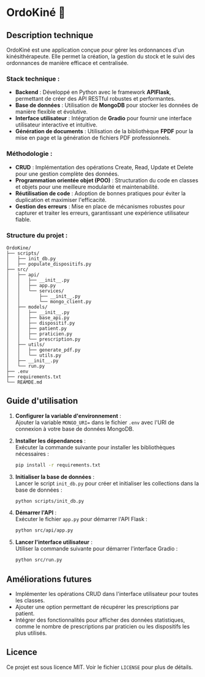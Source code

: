 # OrdoKiné 📝

## Description technique

OrdoKiné est une application conçue pour gérer les ordonnances d'un kinésithérapeute. Elle permet la création, la gestion du stock et le suivi des ordonnances de manière efficace et centralisée.

### Stack technique :
- **Backend** : Développé en Python avec le framework **APIFlask**, permettant de créer des API RESTful robustes et performantes.
- **Base de données** : Utilisation de **MongoDB** pour stocker les données de manière flexible et évolutive.
- **Interface utilisateur** : Intégration de **Gradio** pour fournir une interface utilisateur interactive et intuitive.
- **Génération de documents** : Utilisation de la bibliothèque **FPDF** pour la mise en page et la génération de fichiers PDF professionnels.

### Méthodologie :
- **CRUD** : Implémentation des opérations Create, Read, Update et Delete pour une gestion complète des données.
- **Programmation orientée objet (POO)** : Structuration du code en classes et objets pour une meilleure modularité et maintenabilité.
- **Réutilisation de code** : Adoption de bonnes pratiques pour éviter la duplication et maximiser l'efficacité.
- **Gestion des erreurs** : Mise en place de mécanismes robustes pour capturer et traiter les erreurs, garantissant une expérience utilisateur fiable.

### Structure du projet :
```
OrdoKine/
├── scripts/
│   ├── init_db.py
│   ├── populate_dispositifs.py
├── src/
│   ├── api/
│   │   ├── __init__.py
│   │   ├── app.py
│   │   └── services/
│   │       ├── __init__.py
│   │       └── mongo_client.py
│   ├── models/
│   │   ├── __init__.py
│   │   ├── base_api.py
│   │   ├── dispositif.py
│   │   ├── patient.py
│   │   ├── praticien.py
│   │   └── prescription.py
│   ├── utils/
│   │   ├── generate_pdf.py
│   │   └── utils.py
│   ├── __init__.py
│   └── run.py
├── .env
├── requirements.txt
└── REAMDE.md
```

## Guide d'utilisation

1. **Configurer la variable d'environnement** :  
   Ajouter la variable `MONGO_URI=` dans le fichier `.env` avec l'URI de connexion à votre base de données MongoDB.

2. **Installer les dépendances** :  
   Exécuter la commande suivante pour installer les bibliothèques nécessaires :  
   ```bash
   pip install -r requirements.txt
   ```

3. **Initialiser la base de données** :  
   Lancer le script `init_db.py` pour créer et initialiser les collections dans la base de données :  
   ```bash
   python scripts/init_db.py
   ```

4. **Démarrer l'API** :  
   Exécuter le fichier `app.py` pour démarrer l'API Flask :  
   ```bash
   python src/api/app.py
   ```

5. **Lancer l'interface utilisateur** :  
   Utiliser la commande suivante pour démarrer l'interface Gradio :  
   ```bash
   python src/run.py
   ```

## Améliorations futures

- Implémenter les opérations CRUD dans l'interface utilisateur pour toutes les classes.
- Ajouter une option permettant de récupérer les prescriptions par patient.
- Intégrer des fonctionnalités pour afficher des données statistiques, comme le nombre de prescriptions par praticien ou les dispositifs les plus utilisés.

## Licence

Ce projet est sous licence MIT. Voir le fichier `LICENSE` pour plus de détails.
